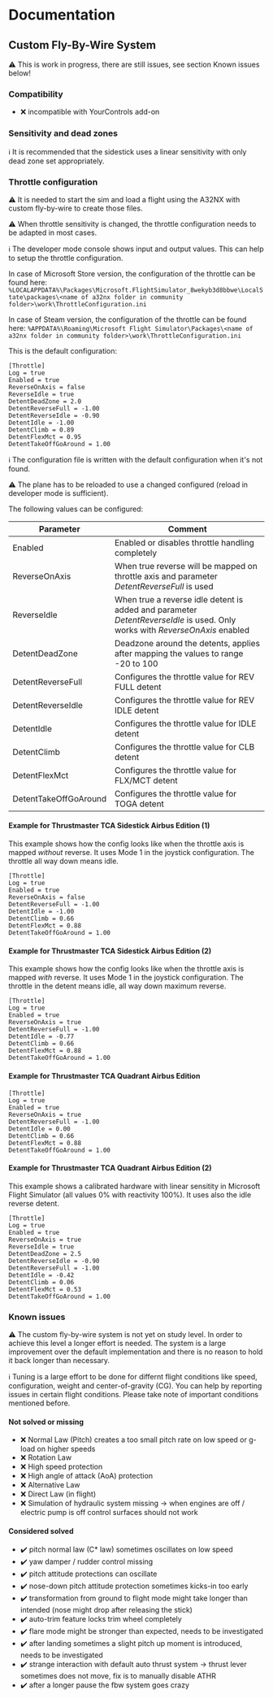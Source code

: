 # Documentation

## Custom Fly-By-Wire System

⚠️ This is work in progress, there are still issues, see section Known issues below!

### Compatibility

- :x: incompatible with YourControls add-on

### Sensitivity and dead zones

ℹ️ It is recommended that the sidestick uses a linear sensitivity with only dead zone set appropriately.

### Throttle configuration

⚠️ It is needed to start the sim and load a flight using the A32NX with custom fly-by-wire to create those files.

⚠️ When throttle sensitivity is changed, the throttle configuration needs to be adapted in most cases.

ℹ️ The developer mode console shows input and output values. This can help to setup the throttle configuration.

In case of Microsoft Store version, the configuration of the throttle can be found here:
`%LOCALAPPDATA%\Packages\Microsoft.FlightSimulator_8wekyb3d8bbwe\LocalState\packages\<name of a32nx folder in community folder>\work\ThrottleConfiguration.ini`

In case of Steam version, the configuration of the throttle can be found here:
`%APPDATA%\Roaming\Microsoft Flight Simulator\Packages\<name of a32nx folder in community folder>\work\ThrottleConfiguration.ini`

This is the default configuration:

```
[Throttle]
Log = true
Enabled = true
ReverseOnAxis = false
ReverseIdle = true
DetentDeadZone = 2.0
DetentReverseFull = -1.00
DetentReverseIdle = -0.90
DetentIdle = -1.00
DetentClimb = 0.89
DetentFlexMct = 0.95
DetentTakeOffGoAround = 1.00
```

ℹ️ The configuration file is written with the default configuration when it's not found.

⚠️ The plane has to be reloaded to use a changed configured (reload in developer mode is sufficient).

The following values can be configured:

| Parameter|Comment|
|----------|-------------|
| Enabled |  Enabled or disables throttle handling completely |
| ReverseOnAxis | When true reverse will be mapped on throttle axis and parameter *DetentReverseFull* is used  |
| ReverseIdle | When true a reverse idle detent is added and parameter *DetentReverseIdle* is used. Only works with *ReverseOnAxis* enabled |
| DetentDeadZone | Deadzone around the detents, applies after mapping the values to range -20 to 100 |
| DetentReverseFull | Configures the throttle value for REV FULL detent |
| DetentReverseIdle | Configures the throttle value for REV IDLE detent |
| DetentIdle | Configures the throttle value for IDLE detent |
| DetentClimb | Configures the throttle value for CLB detent |
| DetentFlexMct | Configures the throttle value for FLX/MCT detent |
| DetentTakeOffGoAround | Configures the throttle value for TOGA detent |

#### Example for Thrustmaster TCA Sidestick Airbus Edition (1)

This example shows how the config looks like when the throttle axis is mapped *without* reverse.
It uses Mode 1 in the joystick configuration. The throttle all way down means idle.

```
[Throttle]
Log = true
Enabled = true
ReverseOnAxis = false
DetentReverseFull = -1.00
DetentIdle = -1.00
DetentClimb = 0.66
DetentFlexMct = 0.88
DetentTakeOffGoAround = 1.00
```

#### Example for Thrustmaster TCA Sidestick Airbus Edition (2)

This example shows how the config looks like when the throttle axis is mapped *with* reverse.
It uses Mode 1 in the joystick configuration. The throttle in the detent means idle, all way down maximum reverse.

```
[Throttle]
Log = true
Enabled = true
ReverseOnAxis = true
DetentReverseFull = -1.00
DetentIdle = -0.77
DetentClimb = 0.66
DetentFlexMct = 0.88
DetentTakeOffGoAround = 1.00
```

#### Example for Thrustmaster TCA Quadrant Airbus Edition

```
[Throttle]
Log = true
Enabled = true
ReverseOnAxis = true
DetentReverseFull = -1.00
DetentIdle = 0.00
DetentClimb = 0.66
DetentFlexMct = 0.88
DetentTakeOffGoAround = 1.00
```

#### Example for Thrustmaster TCA Quadrant Airbus Edition (2)

This example shows a calibrated hardware with linear sensitity in Microsoft Flight Simulator (all values 0% with reactivity 100%). It uses also the idle reverse detent.

```
[Throttle]
Log = true
Enabled = true
ReverseOnAxis = true
ReverseIdle = true
DetentDeadZone = 2.5
DetentReverseIdle = -0.90
DetentReverseFull = -1.00
DetentIdle = -0.42
DetentClimb = 0.06
DetentFlexMct = 0.53
DetentTakeOffGoAround = 1.00
```

### Known issues

⚠️ The custom fly-by-wire system is not yet on study level. In order to achieve this level a longer effort is needed. The system is a large improvement over the default implementation and there is no reason to hold it back longer than necessary.

ℹ️ Tuning is a large effort to be done for differnt flight conditions like speed, configuration, weight and center-of-gravity (CG). You can help by reporting issues in certain flight conditions. Please take note of important conditions mentioned before.

#### Not solved or missing

- :x: Normal Law (Pitch) creates a too small pitch rate on low speed or g-load on higher speeds
- :x: Rotation Law
- :x: High speed protection
- :x: High angle of attack (AoA) protection
- :x: Alternative Law
- :x: Direct Law (in flight)
- :x: Simulation of hydraulic system missing -> when engines are off / electric pump is off control surfaces should not work

#### Considered solved

- :heavy_check_mark: pitch normal law (C* law) sometimes oscillates on low speed
- :heavy_check_mark: yaw damper / rudder control missing
- :heavy_check_mark: pitch attitude protections can oscillate
- :heavy_check_mark: nose-down pitch attitude protection sometimes kicks-in too early
- :heavy_check_mark: transformation from ground to flight mode might take longer than intended (nose might drop after releasing the stick)
- :heavy_check_mark: auto-trim feature locks trim wheel completely
- :heavy_check_mark: flare mode might be stronger than expected, needs to be investigated
- :heavy_check_mark: after landing sometimes a slight pitch up moment is introduced, needs to be investigated
- :heavy_check_mark: strange interaction with default auto thrust system -> thrust lever sometimes does not move, fix is to manually disable ATHR
- :heavy_check_mark: after a longer pause the fbw system goes crazy
